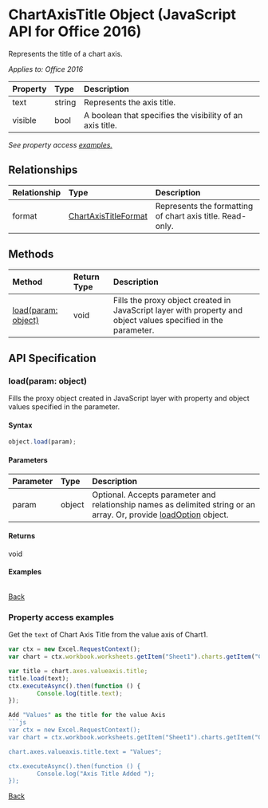 # ChartAxisTitle Object (JavaScript API for Office 2016)

Represents the title of a chart axis.

_Applies to: Office 2016_

| Property	   | Type	|Description
|:---------------|:--------|:----------|
|text|string|Represents the axis title.|
|visible|bool|A boolean that specifies the visibility of an axis title.|

_See property access [examples.](#property-access-examples)_

## Relationships
| Relationship | Type	|Description|
|:---------------|:--------|:----------|
|format|[ChartAxisTitleFormat](chartaxistitleformat.md)|Represents the formatting of chart axis title. Read-only.|

## Methods

| Method		   | Return Type	|Description|
|:---------------|:--------|:----------|
|[load(param: object)](#loadparam-object)|void|Fills the proxy object created in JavaScript layer with property and object values specified in the parameter.|

## API Specification

### load(param: object)
Fills the proxy object created in JavaScript layer with property and object values specified in the parameter.

#### Syntax
```js
object.load(param);
```

#### Parameters
| Parameter	   | Type	|Description|
|:---------------|:--------|:----------|
|param|object|Optional. Accepts parameter and relationship names as delimited string or an array. Or, provide [loadOption](loadoption.md) object.|

#### Returns
void

#### Examples
```js

```

[Back](#methods)

### Property access examples
Get the `text` of Chart Axis Title from the value axis of Chart1.

```js
var ctx = new Excel.RequestContext();
var chart = ctx.workbook.worksheets.getItem("Sheet1").charts.getItem("Chart1");	

var title = chart.axes.valueaxis.title;
title.load(text);
ctx.executeAsync().then(function () {
		Console.log(title.text);
});

Add "Values" as the title for the value Axis
```js
var ctx = new Excel.RequestContext();
var chart = ctx.workbook.worksheets.getItem("Sheet1").charts.getItem("Chart1");	

chart.axes.valueaxis.title.text = "Values";

ctx.executeAsync().then(function () {
		Console.log("Axis Title Added ");
});
```

[Back](#properties)

